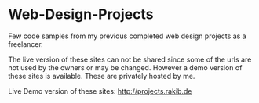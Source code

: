 # Web-Design-Projects

Few code samples from my previous completed web design projects as a freelancer.

The live version of these sites can not be shared since some of the urls are not used by the owners or may be changed. 
However a demo version of these sites is available. These are privately hosted by me. 

Live Demo version of these sites: http://projects.rakib.de





